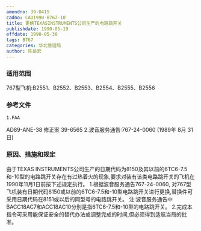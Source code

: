 ```yaml
---
amendno: 39-0415
cadno: CAD1990-B767-10
title: 更换TEXASINSTRUMENTS公司生产的电路跳开关
publishdate: 1990-05-19
effdate: 1990-05-30
tags: B767
categories: 华北管理局
author: 陈岳宏
---
```


### 适用范围 
767型飞机:B2551、B2552、B2553、B2554、B2555、B2556

### 参考文件
    1.FAA 
AD89-ANE-38 修正案 39-6565 
    2.波音服务通告:767-24-0060 (1989年 8月 31日)


### 原因、措施和规定 
由于TEXAS INSTRUMENTS公司生产的日期代码为8150及其以前的6TC6-7.5和-10型的电路跳开关存在有过热着火的现象,要求对装有该类电路跳开关的飞机在1990年11月1日前按下述规定执行。 
    1.根据波音服务通告767-24-0060, 对767型飞机装有日期代码8150或以前的6TC6-7.5和-10型电路跳开关进行更换,替换件可采用日期代码在8151或以后的同型号的电路跳开关。 
注:波音服务通告中BACC18AC7和ACC18AC10分别是指6TC6-7.5和-10型的电路跳开关。 
    2.完成本指令可采用能保证安全的替代办法或调整完成的时间,但必须得到适航当局的批准。

